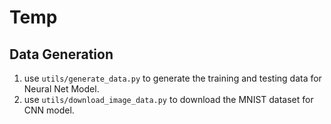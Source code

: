 # Temp

## Data Generation

1. use `utils/generate_data.py` to generate the training and testing data for Neural Net Model.
2. use `utils/download_image_data.py` to download the MNIST dataset for CNN model.
